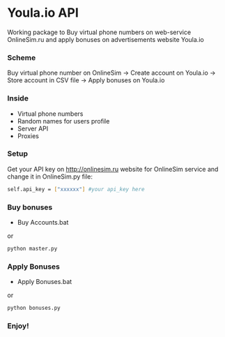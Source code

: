 # Youla.io API #

Working package to Buy virtual phone numbers on web-service OnlineSim.ru and apply bonuses on advertisements website Youla.io

### Scheme

Buy virtual phone number on OnlineSim -> Create account on Youla.io -> Store account in CSV file -> Apply bonuses on Youla.io

### Inside
- Virtual phone numbers
- Random names for users profile
- Server API
- Proxies

### Setup

Get your API key on http://onlinesim.ru website for OnlineSim service and change it in OnlineSim.py file:

```sh
self.api_key = ["xxxxxx"] #your api_key here
```

### Buy bonuses

- Buy Accounts.bat

or

```sh
python master.py
```

### Apply Bonuses

- Apply Bonuses.bat

or

```sh
python bonuses.py
```

### Enjoy!
